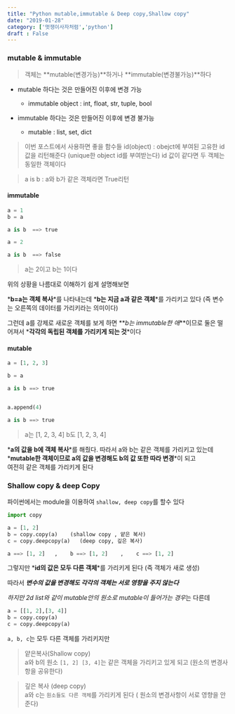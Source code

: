 ```yaml
---
title: "Python mutable,immutable & Deep copy,Shallow copy"
date: "2019-01-28"
category: ['멋쟁이사자처럼','python']
draft : False
---
```



### mutable & immutable


> 객체는 **mutable(변경가능)**하거나 **immutable(변경불가능)**하다



* mutable 하다는 것은 만들어진 이후에 변경 가능
  * immutable object  :  int, float, str, tuple, bool

* immutable 하다는 것은 만들어진 이후에 변경 불가능
  * mutable :  list, set, dict


>이번 포스트에서 사용하면 좋을 함수들
> id(object) : obejct에 부여된 고유한 id값을 리턴해준다
(unique한 object id를 부여받는다)
id 값이 같다면 두 객체는 동일한 객체이다

>a is b      : a와 b가 같은 객체라면 True리턴



#### immutable
```python
a = 1
b = a 

a is b  ==> true

a = 2

a is b  ==> false
```

> a는 2이고 b는 1이다


위의 상황을 나름대로 이해하기 쉽게 설명해보면

*__b=a는 객체 복사__*를 나타내는데 *__b는 지금 a과 같은 객체__*를 가리키고 있다
(즉 변수는  오른쪽의 데이터를 가리키라는 의미이다)

그런데 a를 강제로 새로운 객체를 보게 하면 **_b는 immutable한 애_**이므로
둘은 떨어져서 *__각각의 독립된 객체를 가리키게 되는 것__*이다



#### mutable
```python
a = [1, 2, 3]

b = a

a is b ==> true


a.append(4)

a is b ==> true
```
> a는 [1, 2, 3, 4]    b도 [1, 2, 3, 4]


*__a의 값을 b에 객체 복사__*를 해줬다. 따라서 a와 b는 같은 객체를 가리키고 있는데
*__mutable한 객체이므로 a의 값을 변경해도 b의 값 또한 따라 변경__*이 되고  
여전히 같은 객체를 가리키게 된다



### Shallow copy & deep Copy

파이썬에서는 module을 이용하여 `shallow, deep copy`를 할수 있다
```python
import copy

a = [1, 2]
b = copy.copy(a)    (shallow copy , 얕은 복사)
c = copy.deepcopy(a)   (deep copy, 깊은 복사)

a ==> [1, 2]   ,    b ==> [1, 2]    ,    c ==> [1, 2]
```
그렇지만 *__id의 값은 모두 다른 객체__*를 가리키게 된다
(즉 객체가 새로 생성)

따라서 *__변수의 값을 변경해도 각각의 객체는 서로 영향을 주지 않는다__*



*하지만 2d list와 같이 mutable안의 원소로 mutable이 들어가는 경우*는 다른데
```python
a = [[1, 2],[3, 4]]
b = copy.copy(a)
c = copy.deepcopy(a)
```
`a, b, c`는 모두 다른 객체를 가리키지만 


>얕은복사(Shallow copy)   
a와 b의 원소 `[1, 2] [3, 4]`는 같은 객체을 가리키고 있게 되고 (원소의 변경사항을 공유한다)


> 깊은 복사 (deep copy)   
a와 c는 `원소들도 다른 객체`를 가리키게 된다 ( 원소의 변경사항이 서로 영향을 안준다)
